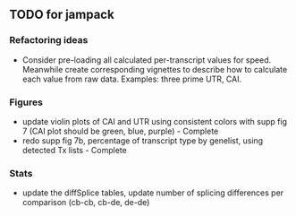 ## TODO for jampack

### Refactoring ideas

* Consider pre-loading all calculated per-transcript values for
speed. Meanwhile create corresponding vignettes to describe how
to calculate each value from raw data. Examples: three prime UTR,
CAI.

### Figures

* update violin plots of CAI and UTR using consistent colors with
supp fig 7 (CAI plot should be green, blue, purple) - Complete
* redo supp fig 7b, percentage of transcript type by genelist,
using detected Tx lists - Complete


### Stats

* update the diffSplice tables, update number of splicing differences
per comparison (cb-cb, cb-de, de-de)




